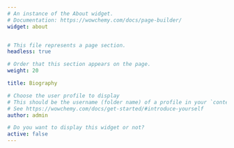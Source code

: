 ```yaml
---
# An instance of the About widget.
# Documentation: https://wowchemy.com/docs/page-builder/
widget: about


# This file represents a page section.
headless: true

# Order that this section appears on the page.
weight: 20

title: Biography

# Choose the user profile to display
# This should be the username (folder name) of a profile in your `content/authors/` folder.
# See https://wowchemy.com/docs/get-started/#introduce-yourself
author: admin

# Do you want to display this widget or not?
active: false
---
```


